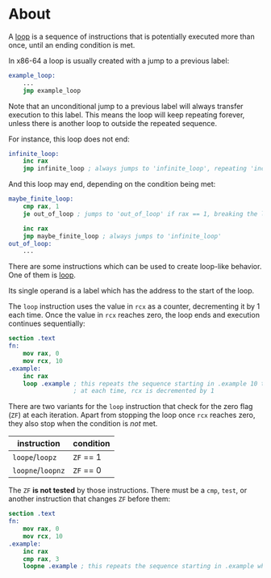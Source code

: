 # About

A [loop][control] is a sequence of instructions that is potentially executed more than once, until an ending condition is met.

In x86-64 a loop is usually created with a jump to a previous label:

```nasm
example_loop:
    ...
    jmp example_loop
```

Note that an unconditional jump to a previous label will always transfer execution to this label.
This means the loop will keep repeating forever, unless there is another loop to outside the repeated sequence.

For instance, this loop does not end:

```nasm
infinite_loop:
    inc rax
    jmp infinite_loop ; always jumps to 'infinite_loop', repeating 'inc rax' forever
```

And this loop may end, depending on the condition being met:

```nasm
maybe_finite_loop:
    cmp rax, 1
    je out_of_loop ; jumps to 'out_of_loop' if rax == 1, breaking the loop

    inc rax
    jmp maybe_finite_loop ; always jumps to 'infinite_loop'
out_of_loop:
    ...
```

There are some instructions which can be used to create loop-like behavior.
One of them is [loop][loop].

Its single operand is a label which has the address to the start of the loop.

The `loop` instruction uses the value in `rcx` as a counter, decrementing it by 1 each time.
Once the value in `rcx` reaches zero, the loop ends and execution continues sequentially:

```nasm
section .text
fn:
    mov rax, 0
    mov rcx, 10
.example:
    inc rax
    loop .example ; this repeats the sequence starting in .example 10 times (the value in rcx)
                  ; at each time, rcx is decremented by 1
```

There are two variants for the `loop` instruction that check for the zero flag (`ZF`) at each iteration.
Apart from stopping the loop once `rcx` reaches zero, they also stop when the condition is _not_ met.

| instruction       | condition |
|-------------------|-----------|
| `loope`/`loopz`   | `ZF` == 1 |
| `loopne`/`loopnz` | `ZF` == 0 |

The `ZF` **is not tested** by those instructions.
There must be a `cmp`, `test`, or another instruction that changes `ZF` before them:

```nasm
section .text
fn:
    mov rax, 0
    mov rcx, 10
.example:
    inc rax
    cmp rax, 3
    loopne .example ; this repeats the sequence starting in .example while rcx > 0 and rax != 3
```

[control]: https://en.wikipedia.org/wiki/Control_flow#loop-statement
[loop]: https://www.felixcloutier.com/x86/loop:loopcc
